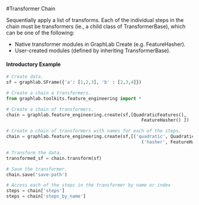 <script src="../turi/js/recview.js"></script>
#Transformer Chain 

Sequentially apply a list of transforms. Each of the individual steps in the
chain must be transformers (ie., a child class of TransformerBase), which can be
one of the following:

 - Native transformer modules in GraphLab Create (e.g. FeatureHasher).
 - User-created modules (defined by inheriting TransformerBase).

#### Introductory Example 

```python
# Create data.
sf = graphlab.SFrame({'a': [1,2,3], 'b' : [2,3,4]})

# Create a chain a transformers.
from graphlab.toolkits.feature_engineering import *

# Create a chain of transformers.
chain = graphlab.feature_engineering.create(sf,[QuadraticFeatures(),
                                                   FeatureHasher() ])

# Create a chain of transformers with names for each of the steps.
chain = graphlab.feature_engineering.create(sf,[('quadratic', QuadraticFeatures()),
                                                   ('hasher', FeatureHasher())])

# Transform the data.
transformed_sf = chain.transform(sf)

# Save the transformer.
chain.save('save-path')

# Access each of the steps in the transformer by name or index
steps = chain['steps']
steps = chain['steps_by_name']
```



